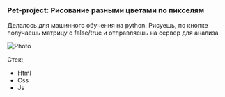 <h3>Pet-project: Рисование разными цветами по пикселям</h3>
<p>Делалось для машинного обучения на python. Рисуешь, по кнопке получаешь матрицу с false/true и отправляешь на сервер для анализа</p>

![Photo](https://i.imgur.com/Y6zaQFA.png)

<p>Стек:</p>
<ul>
    <li>Html</li>
    <li>Css</li>
    <li>Js</li>
</ul>

